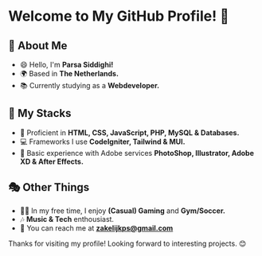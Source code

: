 # Welcome to My GitHub Profile! 👋

## 👤 About Me
- 😄 Hello, I'm **Parsa Siddighi!**
- 🌍 Based in **The Netherlands.**
- 📚 Currently studying as a **Webdeveloper.**

## 🎁 My Stacks
- 🚀 Proficient in **HTML, CSS, JavaScript, PHP, MySQL & Databases.**
- 💻 Frameworks I use **CodeIgniter, Tailwind & MUI.**
- 🎨 Basic experience with Adobe services **PhotoShop, Illustrator, Adobe XD & After Effects.**

## 🎭 Other Things
- 🏋️‍♂️ In my free time, I enjoy **(Casual) Gaming** and **Gym/Soccer.**
- 🎶 **Music & Tech** enthousiast.
- 📨 You can reach me at **zakelijkps@gmail.com**

Thanks for visiting my profile! Looking forward to interesting projects. 😊
